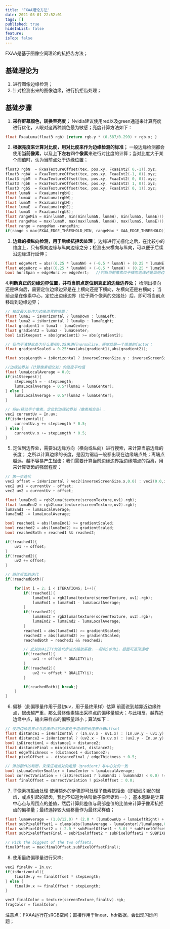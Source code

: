 ```yaml
---
title: 'FXAA理论方法'
date: 2021-03-01 22:52:01
tags: []
published: true
hideInList: false
feature: 
isTop: false
---
```

FXAA是基于图像空间理论的抗拒齿方法；
<!--more-->

## 基础理论为

1. 进行图像边缘检测；
2. 针对检测出来的图像边缘，进行抗拒齿处理；

## 基础步骤

1. **采样屏幕颜色，转换至亮度；**
Nvidia建议使用red以及green通道来计算亮度进行优化，人眼对这两种颜色最为敏感；亮度计算方法如下：

```c++
float FxaaLuma(float3 rgb) {return rgb.y * (0.587/0.299) + rgb.x; }
```

2. **根据亮度来计算对比度，用对比度来作为边缘检测的标准；**
一般边缘检测都会使用**当前像素**，以及**上下左右四个像素**来进行对比度的计算；当对比度大于某个阈值时，认为当前点处于边缘位置；

```c++
float3 rgbN  = FxaaTextureOffset(tex, pos.xy, FxaaInt2( 0,-1)).xyz;
float3 rgbW  = FxaaTextureOffset(tex, pos.xy, FxaaInt2(-1, 0)).xyz;
float3 rgbM  = FxaaTextureOffset(tex, pos.xy, FxaaInt2( 0, 0)).xyz;
float3 rgbE  = FxaaTextureOffset(tex, pos.xy, FxaaInt2( 1, 0)).xyz;
float3 rgbS  = FxaaTextureOffset(tex, pos.xy, FxaaInt2( 0, 1)).xyz;
float lumaN  = FxaaLuma(rgbN);
float lumaW  = FxaaLuma(rgbW);
float lumaM  = FxaaLuma(rgbM);
float lumaE  = FxaaLuma(rgbE);
float lumaS  = FxaaLuma(rgbS);
float rangeMin = min(lumaM, min(min(lumaN, lumaW), min(lumaS, lumaE)));
float rangeMax = max(lumaM, max(max(lumaN, lumaW), max(lumaS, lumaE)));
float range = rangeMax -rangeMin;
if(range < max(FXAA_EDGE_THRESHOLD_MIN, rangeMax * XAA_EDGE_THRESHOLD))           {return FxaaFilterReturn(rgbM); }
```

3. **边缘的横纵向检测，用于后续抗拒齿处理；**
边缘进行光栅化之后，在比较小的维度上，只有横向边缘与纵向边缘之分；检测出来横向与纵向，可以便于后续沿边缘进行延伸；

```c++
float edgeVert = abs((0.25 * lumaNW) + (-0.5 * lumaN) + (0.25 * lumaNE)) +abs((0.50 * lumaW ) + (-1.0 * lumaM) + (0.50 * lumaE )) +abs((0.25 * lumaSW) + (-0.5 * lumaS) + (0.25 * lumaSE));
float edgeHorz = abs((0.25 * lumaNW) + (-0.5 * lumaW) + (0.25 * lumaSW)) +abs((0.50 * lumaN ) + (-1.0 * lumaM) + (0.50 * lumaS )) +abs((0.25 * lumaNE) + (-0.5 * lumaE) + (0.25 * lumaSE));
bool horzSpan = edgeHorz >= edgeVert;   //判断当前像素位于横向边缘还是纵向边缘
```

4.**判断真正的边缘边界位置，并将当前点定位到真正的边缘边界处；**
检测出横向还是纵向后，需要定位边缘边界是在上横向还是下横向，左横向还是右横向；
当前点是在像素中心，定位出边缘边界（位于两个像素的交接处）后，即可将当前点移动到边缘边界；

```c++
// 梯度最大处作为边缘边界的位置；
float luma1 = isHorizontal ? lumaDown : lumaLeft;
float luma2 = isHorizontal ? lumaUp : lumaRight;
float gradient1 = luma1 - lumaCenter;
float gradient2 = luma2 - lumaCenter;
bool is1Steepest = abs(gradient1) >= abs(gradient2);

// 我也不清楚此处为什么要用0.25来进行normalize，感觉就是一个简单的factor；
float gradientScaled = 0.25*max(abs(gradient1),abs(gradient2));

float stepLength = isHorizontal ? inverseScreenSize.y : inverseScreenSize.x;

//边缘边界处（计算像素相交处）的亮度平均值
float lumaLocalAverage = 0.0;
if(is1Steepest){
    stepLength = - stepLength;
    lumaLocalAverage = 0.5*(luma1 + lumaCenter);
} else {
    lumaLocalAverage = 0.5*(luma2 + lumaCenter);
}

// 将uv移动半个像素，定位到边缘边界处（像素相交处）.
vec2 currentUv = In.uv;
if(isHorizontal){
    currentUv.y += stepLength * 0.5;
} else {
    currentUv.x += stepLength * 0.5;
}
```

5. 定位到边界处，需要沿边缘方向（横向或纵向）进行搜索，来计算当前边缘的长度；
之所以计算边缘的长度，是因为锯齿一般都出现在边缘端点处；离端点越远，越不容易产生锯齿；我们需要计算当前边缘边界距边缘端点的距离，用来计算锯齿的强弱程度；

```c++
// 第一步迭代
vec2 offset = isHorizontal ? vec2(inverseScreenSize.x,0.0) : vec2(0.0,inverseScreenSize.y);
vec2 uv1 = currentUv - offset;
vec2 uv2 = currentUv + offset;

float lumaEnd1 = rgb2luma(texture(screenTexture,uv1).rgb);
float lumaEnd2 = rgb2luma(texture(screenTexture,uv2).rgb);
lumaEnd1 -= lumaLocalAverage;
lumaEnd2 -= lumaLocalAverage;

bool reached1 = abs(lumaEnd1) >= gradientScaled;
bool reached2 = abs(lumaEnd2) >= gradientScaled;
bool reachedBoth = reached1 && reached2;

if(!reached1){
    uv1 -= offset;
}
if(!reached2){
    uv2 += offset;
}  

// 继续后面的迭代
if(!reachedBoth){

    for(int i = 2; i < ITERATIONS; i++){
        if(!reached1){
            lumaEnd1 = rgb2luma(texture(screenTexture, uv1).rgb);
            lumaEnd1 = lumaEnd1 - lumaLocalAverage;
        }
        if(!reached2){
            lumaEnd2 = rgb2luma(texture(screenTexture, uv2).rgb);
            lumaEnd2 = lumaEnd2 - lumaLocalAverage;
        }
        reached1 = abs(lumaEnd1) >= gradientScaled;
        reached2 = abs(lumaEnd2) >= gradientScaled;
        reachedBoth = reached1 && reached2;

        // 此处QUALITY为迭代步进的缩放系数，一般前5步为1，后面可逐渐递增
        if(!reached1){
            uv1 -= offset * QUALITY(i);
        }
        if(!reached2){
            uv2 += offset * QUALITY(i);
        }

        if(reachedBoth){ break;}
    }
}
```

6. 偏移（此偏移量作用于最初uv，用于最终采样）估算
前面说到越靠近边缘终点，锯齿越严重，那么最终像素输出采样点的偏移量越大；与此相反，越靠近边缘中点，输出采样点的偏移量越小；算法如下：

```c++
// 使用边缘边界点与边缘终点的距离处于边缘的长度来计算offset
float distance1 = isHorizontal ? (In.uv.x - uv1.x) : (In.uv.y - uv1.y);
float distance2 = isHorizontal ? (uv2.x - In.uv.x) : (uv2.y - In.uv.y);
bool isDirection1 = distance1 < distance2;
float distanceFinal = min(distance1, distance2);
float edgeThickness = (distance1 + distance2);
float pixelOffset = - distanceFinal / edgeThickness + 0.5;

// 添加额外的判断，来保证端点处的走势（gradient）与中心处的一致
bool isLumaCenterSmaller = lumaCenter < lumaLocalAverage;
bool correctVariation = ((isDirection1 ? lumaEnd1 : lumaEnd2) < 0.0) != isLumaCenterSmaller;
float finalOffset = correctVariation ? pixelOffset : 0.0;
```

7. 子像素抗拒齿处理
使用额外的步骤即可处理子像素抗拒齿（即细线引起的锯齿，或点引起的锯齿，我也不知道为啥叫做子像素锯齿==）；
基本思路是计算中心点与周围点的差值，然后计算此差值与局部差值的比值来计算子像素抗拒齿的偏移量；最终选择较大偏移量作为最终采样值；

```c++
float lumaAverage = (1.0/12.0) * (2.0 * (lumaDownUp + lumaLeftRight) + lumaLeftCorners + lumaRightCorners);
float subPixelOffset1 = clamp(abs(lumaAverage - lumaCenter)/lumaRange,0.0,1.0);
float subPixelOffset2 = (-2.0 * subPixelOffset1 + 3.0) * subPixelOffset1 * subPixelOffset1;
float subPixelOffsetFinal = subPixelOffset2 * subPixelOffset2 * SUBPIXEL_QUALITY;

// Pick the biggest of the two offsets.
finalOffset = max(finalOffset,subPixelOffsetFinal);
```

8. 使用最终偏移量进行采样;

```c++
vec2 finalUv = In.uv;
if(isHorizontal){
    finalUv.y += finalOffset * stepLength;
} else {
    finalUv.x += finalOffset * stepLength;
}

vec3 finalColor = texture(screenTexture,finalUv).rgb;
fragColor = finalColor;
```

注意点：FXAA运行在sRGB空间；直接作用于linear、hdr数据，会出现闪烁问题；

